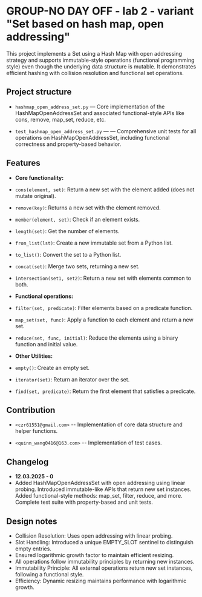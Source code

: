 # GROUP-NO DAY OFF - lab 2 - variant "Set based on hash map, open addressing"

This project implements a Set using a Hash Map with open
addressing strategy and supports immutable-style operations
(functional programming style) even though the underlying data
structure is mutable. It demonstrates efficient hashing with
collision resolution and functional set operations.

## Project structure

- `hashmap_open_address_set.py` — Core implementation of the
  HashMapOpenAddressSet and associated functional-style
  APIs like cons, remove, map_set, reduce, etc.

- `test_hashmap_open_address_set.py` — — Comprehensive unit
  tests for all operations on HashMapOpenAddressSet,
  including functional correctness and property-based behavior.

## Features

- **Core functionality:**

- `cons(element, set)`: Return a new set with the element
  added (does not mutate original).
- `remove(key)`: Returns a new set with the element removed.
- `member(element, set)`: Check if an element exists.
- `length(set)`: Get the number of elements.
- `from_list(lst)`: Create a new immutable set from
  a Python list.
- `to_list()`: Convert the set to a Python list.
- `concat(set)`: Merge two sets, returning a new set.
- `intersection(set1, set2)`: Return a new set with elements
  common to both.

- **Functional operations:**

- `filter(set, predicate)`:  Filter elements based on a
  predicate function.
- `map_set(set, func)`: Apply a function to each element
  and return a new set.
- `reduce(set, func, initial)`: Reduce the elements using a binary
  function and initial value.

- **Other Utilities:**

- `empty()`: Create an empty set.
- `iterator(set)`: Return an iterator over the set.
- `find(set, predicate)`: Return the first element that
  satisfies a predicate.

## Contribution

- `<czr61551@gmail.com>` -- Implementation of core data
  structure and helper functions.

- `<quinn_wang0416@163.com>` -- Implementation of test cases.

## Changelog

- **12.03.2025 - 0**
- Added HashMapOpenAddressSet with open addressing using
  linear probing.
  Introduced immutable-like APIs that return new set instances.
  Added functional-style methods: map_set, filter, reduce, and more.
  Complete test suite with property-based and unit tests.

## Design notes

- Collision Resolution: Uses open addressing with linear probing.
- Slot Handling: Introduced a unique EMPTY_SLOT sentinel to
  distinguish empty entries.
- Ensured logarithmic growth factor to maintain efficient resizing.
- All operations follow immutability principles by returning new instances.
- Immutability Principle: All external operations return new set
  instances, following a functional style.
- Efficiency: Dynamic resizing maintains performance with
  logarithmic growth.
